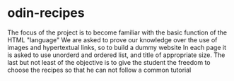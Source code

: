 # odin-recipes

The focus of the project is to become familiar with the basic function of the HTML "language"
We are asked to prove our knowledge over the use of images and hypertextual links, so to build a dummy website
In each page it is asked to use unorderd and ordered list, and title of appropriate size.
The last but not least of the objective is to give the student the freedom to choose the recipes so that he can not follow a common tutorial